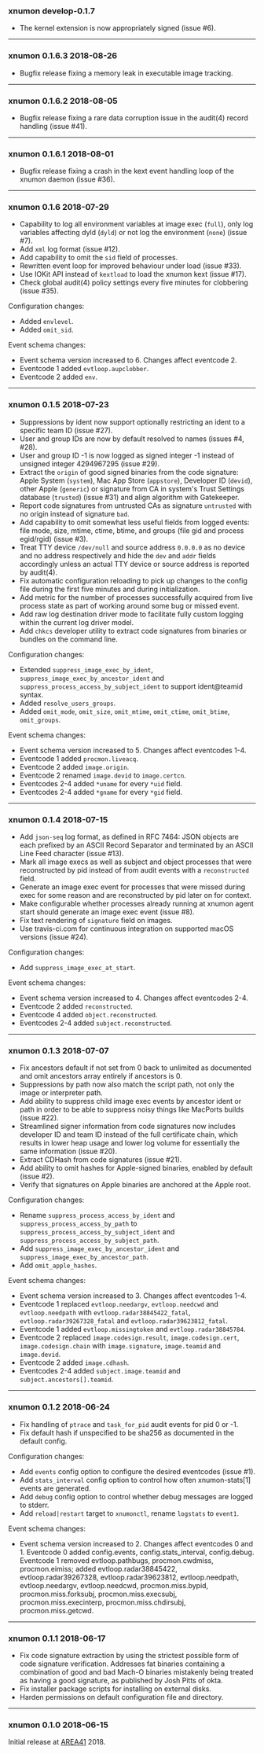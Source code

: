 ### xnumon develop-0.1.7

-   The kernel extension is now appropriately signed (issue #6).

---

### xnumon 0.1.6.3 2018-08-26

-   Bugfix release fixing a memory leak in executable image tracking.

---

### xnumon 0.1.6.2 2018-08-05

-   Bugfix release fixing a rare data corruption issue in the audit(4) record
    handling (issue #41).

---

### xnumon 0.1.6.1 2018-08-01

-   Bugfix release fixing a crash in the kext event handling loop of the
    xnumon daemon (issue #36).

---

### xnumon 0.1.6 2018-07-29

-   Capability to log all environment variables at image exec (`full`),
    only log variables affecting dyld (`dyld`) or not log the environment
    (`none`) (issue #7).
-   Add `xml` log format (issue #12).
-   Add capability to omit the `sid` field of processes.
-   Rewritten event loop for improved behaviour under load (issue #33).
-   Use IOKit API instead of `kextload` to load the xnumon kext (issue #17).
-   Check global audit(4) policy settings every five minutes for clobbering
    (issue #35).

Configuration changes:

-   Added `envlevel`.
-   Added `omit_sid`.

Event schema changes:

-   Event schema version increased to 6.  Changes affect eventcode 2.
-   Eventcode 1 added `evtloop.aupclobber`.
-   Eventcode 2 added `env`.

---

### xnumon 0.1.5 2018-07-23

-   Suppressions by ident now support optionally restricting an ident to a
    specific team ID (issue #27).
-   User and group IDs are now by default resolved to names (issues #4, #28).
-   User and group ID -1 is now logged as signed integer -1 instead of unsigned
    integer 4294967295 (issue #29).
-   Extract the `origin` of good signed binaries from the code signature:
    Apple System (`system`), Mac App Store (`appstore`),
    Developer ID (`devid`), other Apple (`generic`) or signature from CA in
    system's Trust Settings database (`trusted`) (issue #31) and align
    algorithm with Gatekeeper.
-   Report code signatures from untrusted CAs as signature `untrusted` with no
    origin instead of signature `bad`.
-   Add capability to omit somewhat less useful fields from logged events:
    file mode, size, mtime, ctime, btime, and groups (file gid and process
    egid/rgid) (issue #3).
-   Treat TTY device `/dev/null` and source address `0.0.0.0` as no device and
    no address respectively and hide the `dev` and `addr` fields accordingly
    unless an actual TTY device or source address is reported by audit(4).
-   Fix automatic configuration reloading to pick up changes to the config file
    during the first five minutes and during initialization.
-   Add metric for the number of processes successfully acquired from live
    process state as part of working around some bug or missed event.
-   Add raw log destination driver mode to facilitate fully custom logging
    within the current log driver model.
-   Add `chkcs` developer utility to extract code signatures from binaries or
    bundles on the command line.

Configuration changes:

-   Extended `suppress_image_exec_by_ident`,
    `suppress_image_exec_by_ancestor_ident` and
    `suppress_process_access_by_subject_ident` to support ident@teamid syntax.
-   Added `resolve_users_groups`.
-   Added `omit_mode`, `omit_size`, `omit_mtime`, `omit_ctime`, `omit_btime`,
    `omit_groups`.

Event schema changes:

-   Event schema version increased to 5.  Changes affect eventcodes 1-4.
-   Eventcode 1 added `procmon.liveacq`.
-   Eventcode 2 added `image.origin`.
-   Eventcode 2 renamed `image.devid` to `image.certcn`.
-   Eventcodes 2-4 added `*uname` for every `*uid` field.
-   Eventcodes 2-4 added `*gname` for every `*gid` field.

---

### xnumon 0.1.4 2018-07-15

-   Add `json-seq` log format, as defined in RFC 7464:  JSON objects are each
    prefixed by an ASCII Record Separator and terminated by an ASCII Line Feed
    character (issue #13).
-   Mark all image execs as well as subject and object processes that were
    reconstructed by pid instead of from audit events with a `reconstructed`
    field.
-   Generate an image exec event for processes that were missed during exec for
    some reason and are reconstructed by pid later on for context.
-   Make configurable whether processes already running at xnumon agent start
    should generate an image exec event (issue #8).
-   Fix text rendering of `signature` field on images.
-   Use travis-ci.com for continuous integration on supported macOS versions
    (issue #24).

Configuration changes:

-   Add `suppress_image_exec_at_start`.

Event schema changes:

-   Event schema version increased to 4.  Changes affect eventcodes 2-4.
-   Eventcode 2 added `reconstructed`.
-   Eventcode 4 added `object.reconstructed`.
-   Eventcodes 2-4 added `subject.reconstructed`.

---

### xnumon 0.1.3 2018-07-07

-   Fix ancestors default if not set from 0 back to unlimited as documented and
    omit ancestors array entirely if ancestors is 0.
-   Suppressions by path now also match the script path, not only the image or
    interpreter path.
-   Add ability to suppress child image exec events by ancestor ident or path
    in order to be able to suppress noisy things like MacPorts builds
    (issue #22).
-   Streamlined signer information from code signatures now includes
    developer ID and team ID instead of the full certificate chain, which
    results in lower heap usage and lower log volume for essentially the same
    information (issue #20).
-   Extract CDHash from code signatures (issue #21).
-   Add ability to omit hashes for Apple-signed binaries, enabled by default
    (issue #2).
-   Verify that signatures on Apple binaries are anchored at the Apple root.

Configuration changes:

-   Rename `suppress_process_access_by_ident` and
    `suppress_process_access_by_path` to
    `suppress_process_access_by_subject_ident` and
    `suppress_process_access_by_subject_path`.
-   Add `suppress_image_exec_by_ancestor_ident` and
    `suppress_image_exec_by_ancestor_path`.
-   Add `omit_apple_hashes`.

Event schema changes:

-   Event schema version increased to 3.  Changes affect eventcodes 1-4.
-   Eventcode 1 replaced `evtloop.needargv`, `evtloop.needcwd` and
    `evtloop.needpath` with `evtloop.radar38845422_fatal`,
    `evtloop.radar39267328_fatal` and `evtloop.radar39623812_fatal`.
-   Eventcode 1 added `evtloop.missingtoken` and `evtloop.radar38845784`.
-   Eventcode 2 replaced `image.codesign.result`, `image.codesign.cert`,
    `image.codesign.chain` with `image.signature`, `image.teamid` and
    `image.devid`.
-   Eventcode 2 added `image.cdhash`.
-   Eventcodes 2-4 added `subject.image.teamid` and
    `subject.ancestors[].teamid`.

---

### xnumon 0.1.2 2018-06-24

-   Fix handling of `ptrace` and `task_for_pid` audit events for pid 0 or -1.
-   Fix default hash if unspecified to be sha256 as documented in the default
    config.

Configuration changes:

-   Add `events` config option to configure the desired eventcodes (issue #1).
-   Add `stats_interval` config option to control how often xnumon-stats[1]
    events are generated.
-   Add `debug` config option to control whether debug messages are logged to
    stderr.
-   Add `reload|restart` target to `xnumonctl`, rename `logstats` to `event1`.

Event schema changes:

-   Event schema version increased to 2.  Changes affect eventcodes 0 and 1.
    Eventcode 0 added config.events, config.stats_interval, config.debug.
    Eventcode 1 removed evtloop.pathbugs, procmon.cwdmiss, procmon.eimiss;
    added evtloop.radar38845422, evtloop.radar39267328, evtloop.radar39623812,
    evtloop.needpath, evtloop.needargv, evtloop.needcwd, procmon.miss.bypid,
    procmon.miss.forksubj, procmon.miss.execsubj, procmon.miss.execinterp,
    procmon.miss.chdirsubj, procmon.miss.getcwd.

---

### xnumon 0.1.1 2018-06-17

-   Fix code signature extraction by using the strictest possible form of
    code signature verification.  Addresses fat binaries containing a
    combination of good and bad Mach-O binaries mistakenly being treated as
    having a good signature, as published by Josh Pitts of okta.
-   Fix installer package scripts for installing on external disks.
-   Harden permissions on default configuration file and directory.

---

### xnumon 0.1.0 2018-06-15

Initial release at [AREA41](//a41con.ch) 2018.
